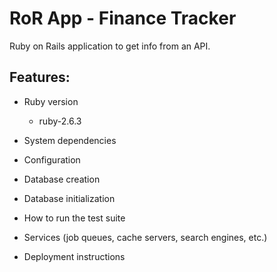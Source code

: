 # RoR App - Finance Tracker

Ruby on Rails application to get info from an API.


## Features:

* Ruby version

  - ruby-2.6.3

* System dependencies

* Configuration

* Database creation

* Database initialization

* How to run the test suite

* Services (job queues, cache servers, search engines, etc.)

* Deployment instructions
